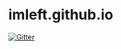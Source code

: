 # imleft.github.io

[![Gitter](https://badges.gitter.im/imleft/imleft.github.io.svg)](https://gitter.im/imleft/imleft.github.io?utm_source=badge&utm_medium=badge&utm_campaign=pr-badge&utm_content=badge)